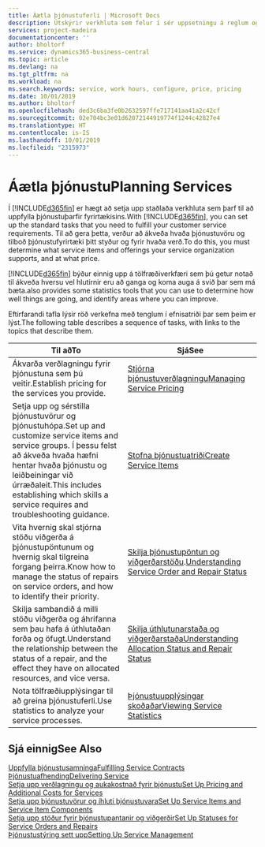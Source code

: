 ```yaml
---
title: Áætla þjónustuferli | Microsoft Docs
description: Útskýrir verkhluta sem felur í sér uppsetningu á reglum og gildum til skilgreiningar á þjónustustefnu og þjónustuferlum.
services: project-madeira
documentationcenter: ''
author: bholtorf
ms.service: dynamics365-business-central
ms.topic: article
ms.devlang: na
ms.tgt_pltfrm: na
ms.workload: na
ms.search.keywords: service, work hours, configure, price, pricing
ms.date: 10/01/2019
ms.author: bholtorf
ms.openlocfilehash: ded3c6ba3fe0b2632597ffe717141aa41a2c42cf
ms.sourcegitcommit: 02e704bc3e01d62072144919774f1244c42827e4
ms.translationtype: HT
ms.contentlocale: is-IS
ms.lasthandoff: 10/01/2019
ms.locfileid: "2315973"
---
```

# <a name="planning-services"></a><span data-ttu-id="bdd47-103">Áætla þjónustu</span><span class="sxs-lookup"><span data-stu-id="bdd47-103">Planning Services</span></span>
<span data-ttu-id="bdd47-104">Í [!INCLUDE[d365fin](includes/d365fin_md.md)] er hægt að setja upp staðlaða verkhluta sem þarf til að uppfylla þjónustuþarfir fyrirtækisins.</span><span class="sxs-lookup"><span data-stu-id="bdd47-104">With [!INCLUDE[d365fin](includes/d365fin_md.md)], you can set up the standard tasks that you need to fulfill your customer service requirements.</span></span> <span data-ttu-id="bdd47-105">Til að gera þetta, verður að ákveða hvaða þjónustuvöru og tilboð þjónustufyrirtæki þitt styður og fyrir hvaða verð.</span><span class="sxs-lookup"><span data-stu-id="bdd47-105">To do this, you must determine what service items and offerings your service organization supports, and at what price.</span></span>   

[!INCLUDE[d365fin](includes/d365fin_md.md)] <span data-ttu-id="bdd47-106">býður einnig upp á tölfræðiverkfæri sem þú getur notað til ákveða hversu vel hlutirnir eru að ganga og koma auga á svið þar sem má bæta.</span><span class="sxs-lookup"><span data-stu-id="bdd47-106">also provides some statistics tools that you can use to determine how well things are going, and identify areas where you can improve.</span></span>
  
<span data-ttu-id="bdd47-107">Eftirfarandi tafla lýsir röð verkefna með tenglum í efnisatriði þar sem þeim er lýst.</span><span class="sxs-lookup"><span data-stu-id="bdd47-107">The following table describes a sequence of tasks, with links to the topics that describe them.</span></span>   
  
|<span data-ttu-id="bdd47-108">**Til að**</span><span class="sxs-lookup"><span data-stu-id="bdd47-108">**To**</span></span>|<span data-ttu-id="bdd47-109">**Sjá**</span><span class="sxs-lookup"><span data-stu-id="bdd47-109">**See**</span></span>|  
|------------|-------------|  
|<span data-ttu-id="bdd47-110">Ákvarða verðlagningu fyrir þjónustuna sem þú veitir.</span><span class="sxs-lookup"><span data-stu-id="bdd47-110">Establish pricing for the services you provide.</span></span>|[<span data-ttu-id="bdd47-111">Stjórna þjónustuverðlagningu</span><span class="sxs-lookup"><span data-stu-id="bdd47-111">Managing Service Pricing</span></span>](service-service-price-management.md)|
|<span data-ttu-id="bdd47-112">Setja upp og sérstilla þjónustuvörur og þjónustuhópa.</span><span class="sxs-lookup"><span data-stu-id="bdd47-112">Set up and customize service items and service groups.</span></span> <span data-ttu-id="bdd47-113">Í þessu felst að ákveða hvaða hæfni hentar hvaða þjónustu og leiðbeiningar við úrræðaleit.</span><span class="sxs-lookup"><span data-stu-id="bdd47-113">This includes establishing which skills a service requires and troubleshooting guidance.</span></span>| [<span data-ttu-id="bdd47-114">Stofna þjónustuatriði</span><span class="sxs-lookup"><span data-stu-id="bdd47-114">Create Service Items</span></span>](service-how-to-create-service-items.md)|  
|<span data-ttu-id="bdd47-115">Vita hvernig skal stjórna stöðu viðgerða á þjónustupöntunum og hvernig skal tilgreina forgang þeirra.</span><span class="sxs-lookup"><span data-stu-id="bdd47-115">Know how to manage the status of repairs on service orders, and how to identify their priority.</span></span>|<span data-ttu-id="bdd47-116">[Skilja þjónustupöntun og viðgerðarstöðu](service-service-order-status-and-repair-status.md).</span><span class="sxs-lookup"><span data-stu-id="bdd47-116">[Understanding Service Order and Repair Status](service-service-order-status-and-repair-status.md)</span></span>|  
|<span data-ttu-id="bdd47-117">Skilja sambandið á milli stöðu viðgerða og áhrifanna sem þau hafa á úthlutaðan forða og öfugt.</span><span class="sxs-lookup"><span data-stu-id="bdd47-117">Understand the relationship between the status of a repair, and the effect they have on allocated resources, and vice versa.</span></span>|[<span data-ttu-id="bdd47-118">Skilja úthlutunarstaða og viðgerðarstaða</span><span class="sxs-lookup"><span data-stu-id="bdd47-118">Understanding Allocation Status and Repair Status</span></span>](service-allocation-status-and-repair-status.md)|  
|<span data-ttu-id="bdd47-119">Nota tölfræðiupplýsingar til að greina þjónustuferli.</span><span class="sxs-lookup"><span data-stu-id="bdd47-119">Use statistics to analyze your service processes.</span></span> | [<span data-ttu-id="bdd47-120">Þjónustuupplýsingar skoðaðar</span><span class="sxs-lookup"><span data-stu-id="bdd47-120">Viewing Service Statistics</span></span>](service-service-statistics.md) |

## <a name="see-also"></a><span data-ttu-id="bdd47-121">Sjá einnig</span><span class="sxs-lookup"><span data-stu-id="bdd47-121">See Also</span></span>
[<span data-ttu-id="bdd47-122">Uppfylla þjónustusamninga</span><span class="sxs-lookup"><span data-stu-id="bdd47-122">Fulfilling Service Contracts</span></span>](service-fulfill-service-contracts.md)  
[<span data-ttu-id="bdd47-123">Þjónustuafhending</span><span class="sxs-lookup"><span data-stu-id="bdd47-123">Delivering Service</span></span>](service-deliver-service.md)  
[<span data-ttu-id="bdd47-124">Setja upp verðlagningu og aukakostnað fyrir þjónustu</span><span class="sxs-lookup"><span data-stu-id="bdd47-124">Set Up Pricing and Additional Costs for Services</span></span>](service-how-setup-service-costs-pricing.md)  
[<span data-ttu-id="bdd47-125">Setja upp þjónustuvörur og íhluti þjónustuvara</span><span class="sxs-lookup"><span data-stu-id="bdd47-125">Set Up Service Items and Service Item Components</span></span>](service-how-setup-service-items.md)  
[<span data-ttu-id="bdd47-126">Setja upp stöður fyrir þjónustupantanir og viðgerðir</span><span class="sxs-lookup"><span data-stu-id="bdd47-126">Set Up Statuses for Service Orders and Repairs</span></span>](service-order-repair-status.md)  
[<span data-ttu-id="bdd47-127">Þjónustustýring sett upp</span><span class="sxs-lookup"><span data-stu-id="bdd47-127">Setting Up Service Management</span></span>](service-setup-service.md)  
